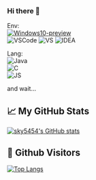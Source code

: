 ### Hi there 👋

Env:   
[![Windows10-preview](https://img.shields.io/badge/Windows-10preview-blue?style=flat-square&logo=windows&logoColor=blue)](https://insider.windows.com/)  
![VSCode](https://img.shields.io/badge/IDE-VSC-007ACC?style=flat-square&logo=Visual-Studio-Code&logoColor=blue)
![VS](https://img.shields.io/badge/IDE-VS2019-purple?style=flat-square&logo=Visual-Studio&logoColor=violet)
![IDEA](https://img.shields.io/badge/IDE-IDEA-black?style=flat-square&logo=JetBrains&logoColor=black)

Lang:  
![Java](https://img.shields.io/badge/Java--red?style=flat-square&logo=Java&logoColor=red)  
![C](https://img.shields.io/badge/C--blue?style=flat-square&logo=C&logoColor=blue)  
![JS](https://img.shields.io/badge/JavaScript--yellow?style=flat-square&logo=JavaScript&logoColor=yellow)  

and wait...
<!--
**sky5454/sky5454** is a ✨ _special_ ✨ repository because its `README.md` (this file) appears on your GitHub profile.

Here are some ideas to get you started:

- 🔭 I’m currently working on ...
- 🌱 I’m currently learning ...
- 👯 I’m looking to collaborate on ...
- 🤔 I’m looking for help with ...
- 💬 Ask me about ...
- 📫 How to reach me: ...
- 😄 Pronouns: ...
- ⚡ Fun fact: ...
-->
## &#x1f4c8; My GitHub Stats

[![sky5454's GitHub stats](https://github-readme-stats.vercel.app/api?username=sky5454&show_icons=true)](https://github.com/sky5454/)


<!-- ## &#x1f4dd; Most Used Languages -->

<!-- [![Top Langs](https://github-readme-stats.vercel.app/api/top-langs/?username=sky5454&layout=compact)](https://github.com/sky5454/) -->



## &#x1f92b; Github Visitors


[![Top Langs](https://profile-counter.glitch.me/sky5454/count.svg)](https://github.com/sky5454/)
